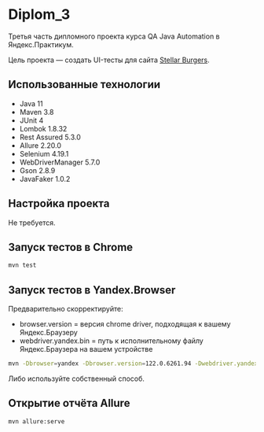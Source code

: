 # Diplom_3

Третья часть дипломного проекта курса QA Java Automation в Яндекс.Практикум.

Цель проекта — создать UI-тесты для сайта
[Stellar Burgers](https://stellarburgers.nomoreparties.site/).

## Использованные технологии
* Java 11
* Maven 3.8
* JUnit 4
* Lombok 1.8.32
* Rest Assured 5.3.0
* Allure 2.20.0
* Selenium 4.19.1
* WebDriverManager 5.7.0
* Gson 2.8.9
* JavaFaker 1.0.2

## Настройка проекта
Не требуется.

## Запуск тестов в Chrome

```bash
mvn test
```

## Запуск тестов в Yandex.Browser
Предварительно скорректируйте:
* browser.version = версия chrome driver, подходящая к вашему Яндекс.Браузеру
* webdriver.yandex.bin = путь к исполнительному файлу Яндекс.Браузера на вашем устройстве
```bash
mvn -Dbrowser=yandex -Dbrowser.version=122.0.6261.94 -Dwebdriver.yandex.bin=/Applications/Yandex.app/Contents/MacOS/Yandex test
```
Либо используйте собственный способ.

## Открытие отчёта Allure

```bash
mvn allure:serve
```
